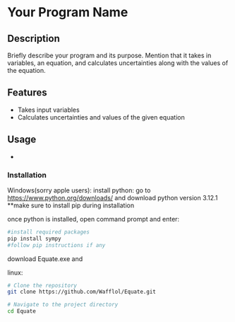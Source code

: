 # Your Program Name

## Description

Briefly describe your program and its purpose. Mention that it takes in variables, an equation, and calculates uncertainties along with the values of the equation.

## Features

- Takes input variables
- Calculates uncertainties and values of the given equation

## Usage

- 

### Installation
Windows(sorry apple users):
install python: go to https://www.python.org/downloads/ and download python version 3.12.1
**make sure to install pip during installation

once python is installed, open command prompt and enter:
```bash
#install required packages
pip install sympy
#follow pip instructions if any
```

download Equate.exe and 



linux: 
```bash
# Clone the repository
git clone https://github.com/Wafflol/Equate.git

# Navigate to the project directory
cd Equate
